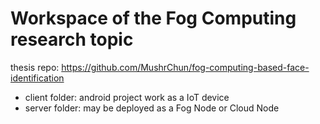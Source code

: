 # Workspace of the Fog Computing research topic
thesis repo: https://github.com/MushrChun/fog-computing-based-face-identification

- client folder: android project work as a IoT device
- server folder: may be deployed as a Fog Node or Cloud Node 

